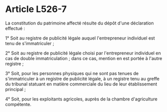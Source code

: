 # Article L526-7

La constitution du patrimoine affecté résulte du dépôt d'une déclaration effectué :

1° Soit au registre de publicité légale auquel l'entrepreneur individuel est tenu de s'immatriculer ;

2° Soit au registre de publicité légale choisi par l'entrepreneur individuel en cas de double immatriculation ; dans ce cas, mention en est portée à l'autre registre ;

3° Soit, pour les personnes physiques qui ne sont pas tenues de s'immatriculer à un registre de publicité légale, à un registre tenu au greffe du tribunal statuant en matière commerciale du lieu de leur établissement principal ;

4° Soit, pour les exploitants agricoles, auprès de la chambre d'agriculture compétente.
